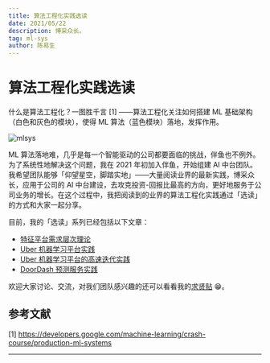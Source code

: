 ```yaml
---
title: 算法工程化实践选读
date: 2021/05/22
description: 博采众长。
tag: ml-sys
author: 陈易生
---
```


# 算法工程化实践选读

什么是算法工程化？一图胜千言 [1] ——算法工程化关注如何搭建 ML 基础架构（白色和灰色的模块），使得 ML 算法（蓝色模块）落地，发挥作用。

![mlsys](/images/mlsys-we-love/mlsys.svg)

ML 算法落地难，几乎是每一个智能驱动的公司都要面临的挑战，伴鱼也不例外。为了系统性地解决这个问题，我在 2021 年初加入伴鱼，开始组建 AI 中台团队。我希望团队能够「仰望星空，脚踏实地」——大量阅读业界的最新实践，博采众长，应用于公司的 AI 中台建设，去攻克投资-回报比最高的方向，更好地服务于公司业务的增长。在这个过程中，我把阅读到的业界的算法工程化实践通过「选读」的方式和大家一起分享。

目前，我的「选读」系列已经包括以下文章：

- [特征平台需求层次理论](./feature-stores-a-hierarchy-of-needs)
- [Uber 机器学习平台实践](./uber-michelangelo-overview)
- [Uber 机器学习平台的高速迭代实践](./uber-michelangelo-pyml)
- [DoorDash 预测服务实践](./doordash-prediction-service)

欢迎大家讨论、交流，对我们团队感兴趣的还可以看看我的[求贤贴](./join-us) 😁。

## 参考文献

[1] https://developers.google.com/machine-learning/crash-course/production-ml-systems

---
